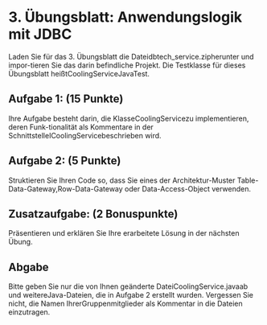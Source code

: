 # 3. Übungsblatt: Anwendungslogik mit JDBC

Laden Sie für das 3. Übungsblatt die Dateidbtech_service.zipherunter und impor-tieren Sie das darin befindliche Projekt. Die Testklasse für dieses Übungsblatt heißtCoolingServiceJavaTest.
## Aufgabe 1: (15 Punkte)
Ihre Aufgabe besteht darin, die KlasseCoolingServicezu implementieren, deren Funk-tionalität als Kommentare in der SchnittstelleICoolingServicebeschrieben wird.
## Aufgabe 2: (5 Punkte)
Struktieren Sie Ihren Code so, dass Sie eines der Architektur-Muster Table-Data-Gateway,Row-Data-Gateway oder Data-Access-Object verwenden.
## Zusatzaufgabe: (2 Bonuspunkte)
Präsentieren und erklären Sie Ihre erarbeitete Lösung in der nächsten Übung.
## Abgabe
Bitte geben Sie nur die von Ihnen geänderte DateiCoolingService.javaab und weitereJava-Dateien, die in Aufgabe 2 erstellt wurden. Vergessen Sie nicht, die Namen IhrerGruppenmitglieder als Kommentar in die Dateien einzutragen.
